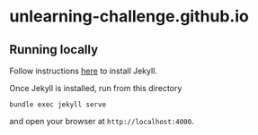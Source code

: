 # unlearning-challenge.github.io


## Running locally

Follow instructions [here](https://jekyllrb.com/docs/installation/) to install Jekyll.

Once Jekyll is installed, run from this directory

```
bundle exec jekyll serve
```

and open your browser at `http://localhost:4000`.